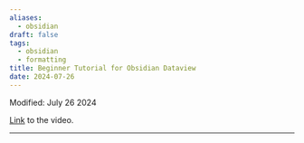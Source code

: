 ```yaml
---
aliases:
  - obsidian
draft: false
tags:
  - obsidian
  - formatting
title: Beginner Tutorial for Obsidian Dataview
date: 2024-07-26
---
```

Modified: July 26 2024 

[Link](https://www.youtube.com/watch?v=G8eOF61wmzI&t=669s) to the video.

-------------------------------------------------------------------------------

